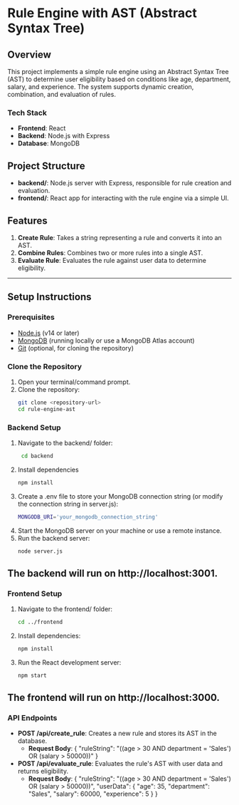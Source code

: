 # Rule Engine with AST (Abstract Syntax Tree)

## Overview
This project implements a simple rule engine using an Abstract Syntax Tree (AST) to determine user eligibility based on conditions like age, department, salary, and experience. The system supports dynamic creation, combination, and evaluation of rules.

### Tech Stack
- **Frontend**: React
- **Backend**: Node.js with Express
- **Database**: MongoDB

## Project Structure
- **backend/**: Node.js server with Express, responsible for rule creation and evaluation.
- **frontend/**: React app for interacting with the rule engine via a simple UI.

## Features
1. **Create Rule**: Takes a string representing a rule and converts it into an AST.
2. **Combine Rules**: Combines two or more rules into a single AST.
3. **Evaluate Rule**: Evaluates the rule against user data to determine eligibility.

---

## Setup Instructions

### Prerequisites
- [Node.js](https://nodejs.org/) (v14 or later)
- [MongoDB](https://www.mongodb.com/try/download/community) (running locally or use a MongoDB Atlas account)
- [Git](https://git-scm.com/downloads) (optional, for cloning the repository)

### Clone the Repository
1. Open your terminal/command prompt.
2. Clone the repository:
   ```bash
   git clone <repository-url>
   cd rule-engine-ast

### Backend Setup
1. Navigate to the backend/ folder:
   ```bash
    cd backend
2. Install dependencies
   ```bash 
   npm install
3. Create a .env file to store your MongoDB connection string (or modify the connection string in server.js):
   ```bash
   MONGODB_URI='your_mongodb_connection_string'
4. Start the MongoDB server on your machine or use a remote instance.
5. Run the backend server:
   ```bash
   node server.js

## The backend will run on http://localhost:3001. ##


### Frontend Setup
1. Navigate to the frontend/ folder:
   ```bash
   cd ../frontend
2. Install dependencies:
   ```bash
   npm install
3. Run the React development server:
   ```bash
   npm start

## The frontend will run on http://localhost:3000. ##

### API Endpoints
- **POST /api/create_rule**: Creates a new rule and stores its AST in the database.
     - **Request Body**: { "ruleString": "((age > 30 AND department = 'Sales') OR (salary > 50000))" }
- **POST /api/evaluate_rule**: Evaluates the rule's AST with user data and returns eligibility.
     - **Request Body**: { "ruleString": "((age > 30 AND department = 'Sales') OR (salary > 50000))", "userData": { "age": 35,       "department": "Sales", "salary": 60000, "experience": 5 } }


